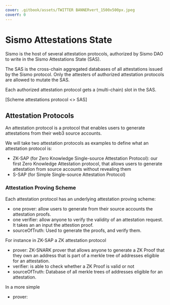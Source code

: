 ```yaml
---
cover: .gitbook/assets/TWITTER BANNERvert_1500x500px.jpeg
coverY: 0
---
```


# Sismo Attestations State

Sismo is the host of several attestation protocols, authorized by Sismo DAO to write in the Sismo Attestations State (SAS).

The SAS is the cross-chain aggregated databases of all attestations issued by the Sismo protocol. Only the attesters of authorized attestation protocols are allowed to mutate the SAS.

Each authorized attestation protocol gets a (multi-chain) slot in the SAS.

\[Scheme attestations protocol <> SAS]



## Attestation Protocols

An attestation protocol is a protocol that enables users to generate attestations from their web3 source accounts.

We will take two attestation protocols as examples to define what an attestation protocol is:&#x20;

* ZK-SAP (for Zero Knowledge Single-source Attestation Protocol): our first Zero Knowledge Attestation protocol, that allows users to generate attestation from source accounts without revealing them
* S-SAP (for Simple Single-source Attestation Protocol)

### Attestation Proving Scheme

Each attestation protocol has an underlying attestation proving scheme:

* one prover: allow users to generate from their source accounts the attestation proofs.
* one verifier: allow anyone to verify the validity of an attestation request. It takes an an input the attestion proof.
* sourceOfTruth: Used to generate the proofs, and verify them.

For instance in ZK-SAP a ZK attestation protocol

* prover: ZK-SNARK prover that allows anyone to generate a ZK Proof that they own an address that is part of a merkle tree of addresses eligible for an attestation.
* verifier: is able to check whether a ZK Proof is valid or not
* sourceOfTruth: Database of all merkle trees of addresses eligible for an attestation.

In a more simple

* prover:&#x20;



